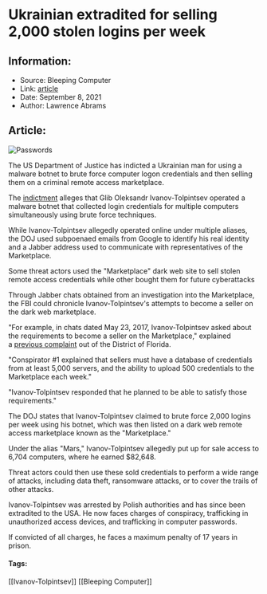 # Ukrainian extradited for selling 2,000 stolen logins per week
### 

## Information:
+ Source: Bleeping Computer
+ Link: [article](https://www.bleepingcomputer.com/news/security/ukrainian-extradited-for-selling-2-000-stolen-logins-per-week/)
+ Date: September 8, 2021
+ Author: Lawrence Abrams


## Article:
![Passwords](https://www.bleepstatic.com/content/hl-images/2021/04/23/Password.jpg)


The US Department of Justice has indicted a Ukrainian man for using a malware botnet to brute force computer logon credentials and then selling them on a criminal remote access marketplace.


The [indictment](https://www.justice.gov/usao-mdfl/pr/ukrainian-cyber-criminal-extradited-decrypting-credentials-thousands-computers-across) alleges that Glib Oleksandr Ivanov-Tolpintsev operated a malware botnet that collected login credentials for multiple computers simultaneously using brute force techniques.


While Ivanov-Tolpintsev allegedly operated online under multiple aliases, the DOJ used subpoenaed emails from Google to identify his real identity and a Jabber address used to communicate with representatives of the Marketplace.


Some threat actors used the "Marketplace" dark web site to sell stolen remote access credentials while other bought them for future cyberattacks


Through Jabber chats obtained from an investigation into the Marketplace, the FBI could chronicle Ivanov-Tolpintsev's attempts to become a seller on the dark web marketplace.


"For example, in chats dated May 23, 2017, Ivanov-Tolpintsev asked about the requirements to become a seller on the Marketplace," explained a [previous complaint](https://s3.documentcloud.org/documents/21059622/govuscourtsflmd38234310-1.pdf) out of the District of Florida.


"Conspirator #1 explained that sellers must have a database of credentials from at least 5,000 servers, and the ability to upload 500 credentials to the Marketplace each week."


"Ivanov-Tolpintsev responded that he planned to be able to satisfy those requirements."


The DOJ states that Ivanov-Tolpintsev claimed to brute force 2,000 logins per week using his botnet, which was then listed on a dark web remote access marketplace known as the "Marketplace."


Under the alias "Mars," Ivanov-Tolpintsev allegedly put up for sale access to 6,704 computers, where he earned $82,648.


Threat actors could then use these sold credentials to perform a wide range of attacks, including data theft, ransomware attacks, or to cover the trails of other attacks.


Ivanov-Tolpintsev was arrested by Polish authorities and has since been extradited to the USA. He now faces charges of conspiracy, trafficking in unauthorized access devices, and trafficking in computer passwords.


If convicted of all charges, he faces a maximum penalty of 17 years in prison.




#### Tags:
[[Ivanov-Tolpintsev]] [[Bleeping Computer]]
